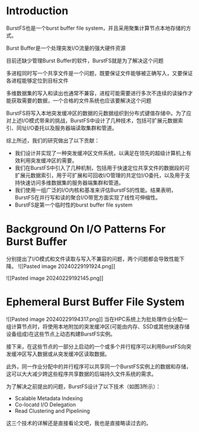 # Introduction
BurstFS也是一个burst buffer file system，并且采用聚集计算节点本地存储的方式。

Burst Buffer是一个处理突发I/O流量的强大硬件资源

目前还缺少管理Burst Buffer的软件，BurstFS就是为了解决这个问题

多进程同时写一个共享文件是一个问题，既要保证文件能够被正确写入，又要保证各进程能够定位到目标文件

多维数据集的写入和读出也通常不兼容，进程可能需要进行多次不连续的读操作才能获取需要的数据，一个合格的文件系统也应该要解决这个问题

BurstFS将写入本地突发缓冲区的数据的元数据组织到分布式键值存储中。为了应对上述I/O模式带来的挑战，BurstFS中设计了几种技术，包括可扩展元数据索引、同址I/O委托以及服务器端读取集群和管道。

综上所述，我们的研究做出了以下贡献：
- 我们设计并实现了一种突发缓冲区文件系统，以满足在领先的超级计算机上有效利用突发缓冲区的需要。
- 我们在BurstFS中引入了几种机制，包括用于快速定位共享文件的数据段的可扩展元数据索引，用于可扩展和可回收I/O管理的共定位I/O委托，以及用于支持快速访问多维数据集的服务器端集群和管道。
- 我们使用一组广泛的I/O内核和基准来评估BurstFS的性能。结果表明，BurstFS在并行写和读的聚合I/O带宽方面实现了线性可伸缩性。
- BurstFS是第一个临时性的burst buffer file system

# Background On I/O Patterns For Burst Buffer
分别提出了I/O模式和文件读取与写入不兼容的问题，两个问题都会导致性能下降。
![[Pasted image 20240229191924.png]]

![[Pasted image 20240229192145.png]]

# Ephemeral Burst Buffer File System
![[Pasted image 20240229194317.png]]
当在HPC系统上为批处理作业分配一组计算节点时，将使用本地附加的突发缓冲区(可能由内存、SSD或其他快速存储设备组成)在这些节点上动态构建BurstFS实例。

接下来，在这些节点的一部分上启动的一个或多个并行程序可以利用BurstFS向突发缓冲区写入数据或从突发缓冲区读取数据。

此外，同一作业分配中的并行程序可以共享同一个BurstFS实例上的数据和存储，这可以大大减少跨这些程序共享数据的后端持久文件系统的需求。

为了解决之前提出的问题，BurstFS设计了以下技术（如图3所示）：
- Scalable Metadata Indexing
- Co-locatd I/O Delegation
- Read Clustering and Pipelining

这三个技术的详解还是直接看论文吧，我也是直接略读过去的。